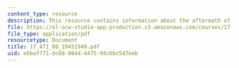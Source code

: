 ```yaml
---
content_type: resource
description: This resource contains information about the aftermath of world war II.
file: https://ol-ocw-studio-app-production.s3.amazonaws.com/courses/17-471-american-national-security-policy-fall-2002/ebbaf771dc689844447594c6bc547eeb_17_471_08_19451949.pdf
file_type: application/pdf
resourcetype: Document
title: 17_471_08_19451949.pdf
uid: ebbaf771-dc68-9844-4475-94c6bc547eeb
---
```

